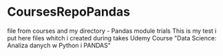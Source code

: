 # CoursesRepoPandas
file from courses and my directory - Pandas module trials
This is my test i put here files whitch i created during takes Udemy Course "Data Science: Analiza danych w Python i PANDAS"
